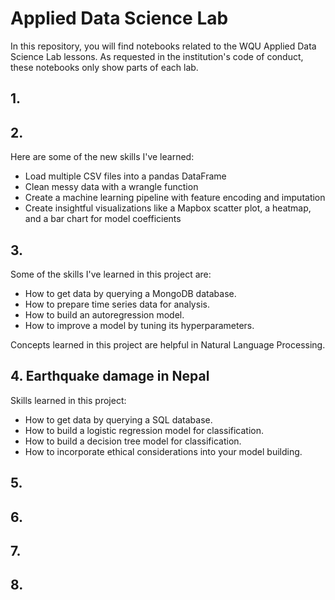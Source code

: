 # Applied Data Science Lab
In this repository, you will find notebooks related to the WQU Applied Data Science Lab lessons. As requested in the institution's code of conduct, these notebooks only show parts of each lab.

## 1.

## 2.

Here are some of the new skills I've learned:

- Load multiple CSV files into a pandas DataFrame
- Clean messy data with a wrangle function
- Create a machine learning pipeline with feature encoding and imputation
- Create insightful visualizations like a Mapbox scatter plot, a heatmap, and a bar chart for model coefficients

## 3.

Some of the skills I've learned in this project are:

- How to get data by querying a MongoDB database.
- How to prepare time series data for analysis.
- How to build an autoregression model.
- How to improve a model by tuning its hyperparameters.

Concepts learned in this project are helpful in Natural Language Processing.

## 4. Earthquake damage in Nepal

Skills learned in this project:

- How to get data by querying a SQL database.
- How to build a logistic regression model for classification.
- How to build a decision tree model for classification.
- How to incorporate ethical considerations into your model building.

## 5.

## 6.

## 7.

## 8.





